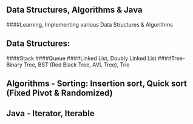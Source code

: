 ## Data Structures, Algorithms & Java
####Learning, Implementing various Data Structures &amp; Algorithms

## Data Structures: 
####Stack
####Queue
####Linked List, Doubly Linked List
####Tree- Binary Tree, BST (Red Black Tree, AVL Tree), Trie

## Algorithms - Sorting: Insertion sort, Quick sort (Fixed Pivot & Randomized)

## Java - Iterator, Iterable
